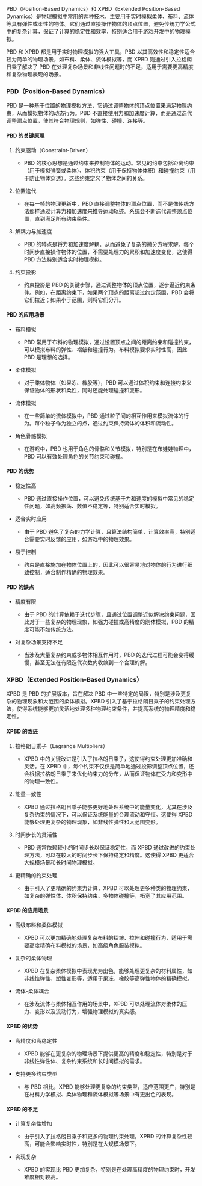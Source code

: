 PBD（Position-Based Dynamics）和 XPBD（Extended Position-Based Dynamics）是物理模拟中常用的两种技术，主要用于实时模拟柔体、布料、流体等具有弹性或柔性的物体。它们通过直接操作物体的顶点位置，避免传统力学公式中的复杂计算，保证了计算的稳定性和效率，特别适合用于游戏开发中的物理模拟。

PBD 和 XPBD 都是用于实时物理模拟的强大工具，PBD 以其高效性和稳定性适合较为简单的物理场景，如布料、柔体、流体模拟等，而 XPBD 则通过引入拉格朗日乘子解决了 PBD 在处理复杂场景和非线性问题时的不足，适用于需要更高精度和复杂物理表现的场景。
### PBD（Position-Based Dynamics）

PBD 是一种基于位置的物理模拟方法，它通过调整物体的顶点位置来满足物理约束，从而模拟物体的动态行为。PBD 不直接使用力和加速度计算，而是通过迭代调整顶点位置，使其符合物理规则，如弹性、碰撞、连接等。

#### PBD 的关键原理

1. 约束驱动（Constraint-Driven）
   - PBD 的核心思想是通过约束来控制物体的运动。常见的约束包括距离约束（用于模拟弹簧或柔体）、体积约束（用于保持物体体积）和碰撞约束（用于防止物体穿透）。这些约束定义了物体之间的关系。
   
2. 位置迭代
   - 在每一帧的物理更新中，PBD 直接调整物体的顶点位置，而不是像传统方法那样通过计算力和加速度来推导运动轨迹。系统会不断迭代调整顶点位置，直到满足所有约束条件。

3. 解耦力与加速度
   - PBD 的特点是将力和加速度解耦，从而避免了复杂的微分方程求解。每个时间步直接操作物体的位置，不需要处理力的累积和加速度变化，这使得 PBD 方法特别适合实时物理模拟。

4. 约束投影
   - 约束投影是 PBD 的关键步骤，通过调整物体的顶点位置，逐步逼近约束条件。例如，在距离约束下，如果两个顶点的距离超过约定范围，PBD 会将它们拉近；如果小于范围，则将它们分开。

#### PBD 的应用场景

- 布料模拟
  - PBD 常用于布料的物理模拟，通过设置顶点之间的距离约束和碰撞约束，可以模拟布料的弹性、褶皱和碰撞行为。布料模拟要求实时性高，因此 PBD 是理想的选择。

- 柔体模拟
  - 对于柔体物体（如果冻、橡胶等），PBD 可以通过体积约束和连接约束来保证物体的形状和柔性，同时还能处理碰撞和变形。

- 流体模拟
  - 在一些简单的流体模拟中，PBD 通过粒子间的相互作用来模拟流体的行为。每个粒子作为独立的点，通过约束保持流体的体积和流动性。

- 角色骨骼模拟
  - 在游戏中，PBD 也用于角色的骨骼和关节模拟，特别是在布娃娃物理中，PBD 可以有效处理角色的关节约束和碰撞。

#### PBD 的优势

- 稳定性高
  - PBD 通过直接操作位置，可以避免传统基于力和速度的模拟中常见的稳定性问题，如高频振荡、数值不稳定等，特别适合实时模拟。

- 适合实时应用
  - 由于 PBD 避免了复杂的力学计算，且算法结构简单，计算效率高，特别适合需要实时反馈的应用，如游戏中的物理效果。

- 易于控制
  - 约束是直接施加在物体位置上的，因此可以很容易地对物体的行为进行细致控制，适合制作精确的物理效果。

#### PBD 的缺点

- 精度有限
  - 由于 PBD 的计算依赖于迭代步骤，且通过位置调整近似解决约束问题，因此对于一些复杂的物理现象，如强力碰撞或高精度的刚体模拟，PBD 的精度可能不如传统方法。

- 对复杂场景支持不足
  - 当涉及大量复杂约束或多物体相互作用时，PBD 的迭代过程可能会变得缓慢，甚至无法在有限迭代次数内收敛到一个合理的解。

### XPBD（Extended Position-Based Dynamics）

XPBD 是 PBD 的扩展版本，旨在解决 PBD 中一些特定的局限，特别是涉及更复杂的物理现象和大范围的柔体模拟。XPBD 引入了基于拉格朗日乘子的约束处理方法，使得系统能够更加灵活地处理多种物理约束条件，并提高系统的物理精度和稳定性。

#### XPBD 的改进

1. 拉格朗日乘子（Lagrange Multipliers）
   - XPBD 中的关键改进是引入了拉格朗日乘子，这使得约束处理更加准确和灵活。在 XPBD 中，每个约束不仅仅是简单地通过投影调整顶点位置，还会根据拉格朗日乘子来优化约束力的分布，从而保证物体在受力和变形中的物理一致性。

2. 能量一致性
   - XPBD 通过拉格朗日乘子能够更好地处理系统中的能量变化，尤其在涉及复杂约束的情况下，可以保证系统能量的合理流动和守恒。这使得 XPBD 能够处理更复杂的物理现象，如非线性弹性和大范围变形。

3. 时间步长的灵活性
   - PBD 通常依赖较小的时间步长以保证稳定性，而 XPBD 通过改进的约束处理方法，可以在较大的时间步长下保持稳定和精度。这使得 XPBD 更适合大规模场景和长时间物理模拟。

4. 更精确的约束处理
   - 由于引入了更精确的约束力计算，XPBD 可以处理更多种类的物理约束，如复杂的弹性体、体积保持约束、多物体碰撞等，拓宽了其应用范围。

#### XPBD 的应用场景

- 高级布料和柔体模拟
  - XPBD 可以更加精确地处理复杂布料的褶皱、拉伸和碰撞行为，适用于需要高度精确布料模拟的场景，如高级角色服装模拟。

- 复杂的柔体物理
  - XPBD 在复杂柔体模拟中表现尤为出色，能够处理更复杂的材料属性，如非线性弹性、塑性变形等，适用于果冻、橡胶等高弹性物体的精确模拟。

- 流体-柔体耦合
  - 在涉及流体与柔体相互作用的场景中，XPBD 可以处理流体对柔体的压力、变形以及流动行为，增强物理模拟的真实感。

#### XPBD 的优势

- 高精度和高稳定性
  - XPBD 能够在更复杂的物理场景下提供更高的精度和稳定性，特别是对于非线性弹性体、复杂约束系统和长时间模拟的需求。

- 支持更多约束类型
  - 与 PBD 相比，XPBD 能够处理更复杂的约束类型，适应范围更广，特别是在材料力学模拟、柔体物理和流体模拟等场景中有更出色的表现。

#### XPBD 的不足

- 计算复杂性增加
  - 由于引入了拉格朗日乘子和更多的物理约束处理，XPBD 的计算复杂性较高，可能会影响实时性，特别是在大规模场景下。

- 实现复杂
  - XPBD 的实现比 PBD 更加复杂，特别是在处理高精度的物理约束时，开发难度相对较高。
